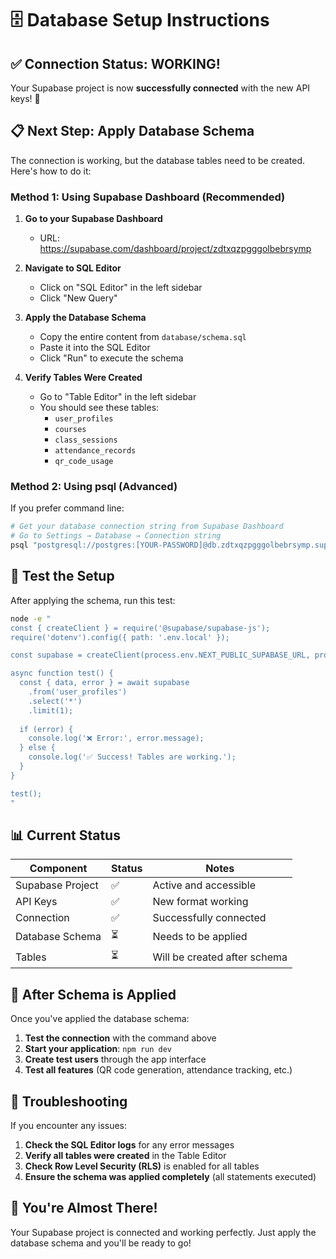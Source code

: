# 🗄️ Database Setup Instructions

## ✅ **Connection Status: WORKING!**

Your Supabase project is now **successfully connected** with the new API keys! 🎉

## 📋 **Next Step: Apply Database Schema**

The connection is working, but the database tables need to be created. Here's how to do it:

### **Method 1: Using Supabase Dashboard (Recommended)**

1. **Go to your Supabase Dashboard**
   - URL: https://supabase.com/dashboard/project/zdtxqzpgggolbebrsymp

2. **Navigate to SQL Editor**
   - Click on "SQL Editor" in the left sidebar
   - Click "New Query"

3. **Apply the Database Schema**
   - Copy the entire content from `database/schema.sql`
   - Paste it into the SQL Editor
   - Click "Run" to execute the schema

4. **Verify Tables Were Created**
   - Go to "Table Editor" in the left sidebar
   - You should see these tables:
     - `user_profiles`
     - `courses`
     - `class_sessions`
     - `attendance_records`
     - `qr_code_usage`

### **Method 2: Using psql (Advanced)**

If you prefer command line:

```bash
# Get your database connection string from Supabase Dashboard
# Go to Settings → Database → Connection string
psql "postgresql://postgres:[YOUR-PASSWORD]@db.zdtxqzpgggolbebrsymp.supabase.co:5432/postgres" -f database/schema.sql
```

## 🧪 **Test the Setup**

After applying the schema, run this test:

```bash
node -e "
const { createClient } = require('@supabase/supabase-js');
require('dotenv').config({ path: '.env.local' });

const supabase = createClient(process.env.NEXT_PUBLIC_SUPABASE_URL, process.env.NEXT_PUBLIC_SUPABASE_ANON_KEY);

async function test() {
  const { data, error } = await supabase
    .from('user_profiles')
    .select('*')
    .limit(1);
  
  if (error) {
    console.log('❌ Error:', error.message);
  } else {
    console.log('✅ Success! Tables are working.');
  }
}

test();
"
```

## 📊 **Current Status**

| Component | Status | Notes |
|-----------|--------|-------|
| Supabase Project | ✅ | Active and accessible |
| API Keys | ✅ | New format working |
| Connection | ✅ | Successfully connected |
| Database Schema | ⏳ | Needs to be applied |
| Tables | ⏳ | Will be created after schema |

## 🎯 **After Schema is Applied**

Once you've applied the database schema:

1. **Test the connection** with the command above
2. **Start your application**: `npm run dev`
3. **Create test users** through the app interface
4. **Test all features** (QR code generation, attendance tracking, etc.)

## 🔧 **Troubleshooting**

If you encounter any issues:

1. **Check the SQL Editor logs** for any error messages
2. **Verify all tables were created** in the Table Editor
3. **Check Row Level Security (RLS)** is enabled for all tables
4. **Ensure the schema was applied completely** (all statements executed)

## 🎉 **You're Almost There!**

Your Supabase project is connected and working perfectly. Just apply the database schema and you'll be ready to go!

